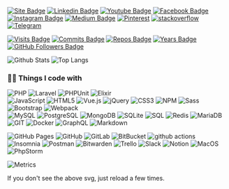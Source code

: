 [![Site Badge](https://img.shields.io/badge/Afanasiev.top-blue?style=for-the-badge&logoColor=white/)](https://afanasiev.top)
[![Linkedin Badge](https://img.shields.io/badge/Linkedin-0A66C2?style=flat-square&logo=Linkedin&logoColor=white/)](https://www.linkedin.com/in/volodymyr-afanasiev)
[![Youtube Badge](https://img.shields.io/badge/Youtube-f00?style=for-the-badge&logo=youtube&logoColor=white)](https://www.youtube.com/channel/UC28cHDsRrXlE3qorabaaCBQ)
[![Facebook Badge](https://img.shields.io/badge/Facebook-blue?style=flat-square&logo=Facebook&logoColor=white&link=/)](https://www.facebook.com/volodymyr.afanasiev.90) 
[![Instagram Badge](https://img.shields.io/badge/Instagram-d72f84?style=for-the-badge&logo=instagram&logoColor=white&link=/)](https://instagram.com/volodymyrafanasiev)
[![Medium Badge](https://img.shields.io/badge/Medium-03a57a?style=flat-square&logo=Medium&logoColor=white&link=/)](https://https://medium.com/@volodymyrafanasiev)
[![Pinterest](https://img.shields.io/badge/Pinterest-e60023?style=for-the-badge&logo=Pinterest&logoColor=white)](https://www.pinterest.ru/volodymyrafanasiev)
[![stackoverflow](https://img.shields.io/badge/stackoverflow-F58025?style=flat-square&logo=stackoverflow&logoColor=white)](https://ru.stackoverflow.com/users/439871/volodymyr-afanasiev)
[![Telegram](https://img.shields.io/badge/Telegram-2CA5E0?style=for-the-badge&logo=telegram&logoColor=white)](https://t.me/vafanasiev)


[![Visits Badge](https://komarev.com/ghpvc/?username=kooler62)](https://github.com/kooler62)
[![Commits Badge](https://badges.pufler.dev/commits/monthly/kooler62)](https://github.com/kooler62)
[![Repos Badge](https://badges.pufler.dev/repos/kooler62)](https://github.com/kooler62)
[![Years Badge](https://badges.pufler.dev/years/kooler62)](https://github.com/kooler62)
[![GitHub Followers Badge](https://img.shields.io/github/followers/kooler62?color=green&logo=github)](https://github.com/kooler62?tab=followers)


![Github Stats](https://github-readme-stats.vercel.app/api?username=kooler62&count_private=true&show_icons=true&include_all_commits=true)
![Top Langs](https://github-readme-stats.vercel.app/api/top-langs/?username=kooler62&hide=TeX&layout=compact)

 
  ### 👨‍💻 Things I code with

<p>
  <img alt="PHP" src="https://img.shields.io/badge/PHP-777BB4.svg?style=flat-square&logo=php&logoColor=white">
  <img alt="Laravel" src="https://img.shields.io/badge/Laravel-F55247?style=flat-square&logo=Laravel&logoColor=white"/>
  <img alt="PHPUnit" src="https://custom-icon-badges.herokuapp.com/badge/PHPUnit-366488.svg?style=flat-square&logo=test-tube&logoColor=white">
  <img alt="Elixir" src="https://custom-icon-badges.herokuapp.com/badge/Elixir-4b275f?style=flat-square&logo=elixir&logoColor=white">
<br>  
  <img alt="JavaScript" src="https://img.shields.io/badge/JavaScript-F7DF1E.svg?logo=javascript&logoColor=black">
  <img alt="HTML5" src="https://img.shields.io/badge/HTML5-E34F26?style=flat-square&logo=HTML5&logoColor=white"/>
  <img alt="Vue.js" src="https://img.shields.io/badge/Vue.js-42B883?style=flat-square&logo=Vue.js&logoColor=white"/> 
  <img alt="jQuery" src="https://img.shields.io/badge/jQuery-0769ad?style=flat-square&logo=jquery&logoColor=white"/>   
  <img alt="CSS3" src="https://img.shields.io/badge/CSS3-1572B6?style=flat-square&logo=CSS3&logoColor=white"/>
  <img alt="NPM" src="https://img.shields.io/badge/NPM-CB3837?style=flat-square&logo=npm&logoColor=white" />
  <img alt="Sass" src="https://img.shields.io/badge/Sass-CC6699?style=flat-square&logo=sass&logoColor=white" />
  <img alt="Bootstrap" src="https://img.shields.io/badge/Bootstrap-7952B3.svg?style=flat-square&logo=bootstrap&logoColor=white">
  <img alt="Webpack" src="https://img.shields.io/badge/Webpack-8DD6F9?style=flat-square&logo=webpack&logoColor=white" /> 
<br> 
  <img alt="MySQL" src="https://img.shields.io/badge/MySQL-00f.svg?style=flat-square&logo=mysql&logoColor=white">
  <img alt="PostgreSQL" src ="https://img.shields.io/badge/PostgreSQL-316192.svg?style=flat-square&logo=postgresql&logoColor=white">
  <img alt="MongoDB" src="https://img.shields.io/badge/MongoDB-13aa52?style=flat-square&logo=mongodb&logoColor=white" />
  <img alt="SQLite" src ="https://img.shields.io/badge/SQLite-07405e.svg?style=flat-square&logo=sqlite&logoColor=white">
  <img alt="SQL" src="https://custom-icon-badges.herokuapp.com/badge/SQL-025E8C.svg?style=flat-square&logo=database&logoColor=white">
  <img alt="Redis" src="https://img.shields.io/badge/Redis-DC382D?logo=Redis&logoColor=white">
  <img alt="MariaDB" src="https://img.shields.io/badge/MariaDB-003545?logo=mariadb&logoColor=white">
<br> 
  <img alt="GIT" src="https://img.shields.io/badge/Git-F05032?style=flat-square&logo=git&logoColor=white" />
  <img alt="Docker" src="https://img.shields.io/badge/Docker-46a2f1?style=flat-square&logo=docker&logoColor=white" />
  <img alt="GraphQL" src="https://img.shields.io/badge/GraphQL-E10098?style=flat-square&logo=graphql&logoColor=white" />
  <img alt="Markdown" src="https://img.shields.io/badge/Markdown-000000.svg?logo=markdown&logoColor=white">
</p>

<p>
  <img alt="GitHub Pages" src="https://img.shields.io/badge/GitHub%20Pages-327FC7.svg?logo=github&logoColor=white">
  <img alt="GitHub" src="https://img.shields.io/badge/Github-181717?logo=GitHub&logoColor=white"/>
  <img alt="GitLab" src="https://img.shields.io/badge/GitLab-FCA121?logo=gitlab"/>
  <img alt="BitBucket" src="https://img.shields.io/badge/BitBucket-darkblue?logo=bitbucket"/>
  <img alt="github actions" src="https://img.shields.io/badge/Github_Actions-2088FF?logo=github-actions&logoColor=white" />
  <img alt="Insomnia" src="https://img.shields.io/badge/Insomnia-5849BE?logo=insomnia&logoColor=white" />
  <img alt="Postman" src="https://img.shields.io/badge/Postman-FF6C37?logo=postman&logoColor=white">
  <img alt="Bitwarden" src="https://img.shields.io/badge/Bitwarden-175DDC?logo=bitwarden&logoColor=white">
  <img alt="Trello" src="https://img.shields.io/badge/Trello-0079BF?logo=Trello&logoColor=white"/>
  <img alt="Slack" src="https://img.shields.io/badge/Slack-E01563?logo=Slack&logoColor=white"/>
  <img alt="Notion" src="https://img.shields.io/badge/Notion-000000?logo=Notion&logoColor=white"/>
  <img alt="MacOS" src="https://img.shields.io/badge/macOS-BigSur-292e33?style=flat-square&logo=apple&logoColor=ffffff"/>
  <img alt="PhpStorm" src="https://img.shields.io/badge/PhpStorm-blueviolet?logo=phpstorm&logoColor=black&color=black&labelColor=darkorchid"/>
</p>

![Metrics](https://metrics.lecoq.io/kooler62?template=classic&isocalendar=1&languages=1&stars=1&achievements=1&pagespeed=1&lines=1&followup=1&isocalendar.duration=half-year&languages.limit=8&languages.sections=most-used&languages.colors=github&languages.threshold=0%25&languages.indepth=false&languages.categories=markup%2C%20programming&languages.recent.categories=markup%2C%20programming&languages.recent.load=300&languages.recent.days=14&stars.limit=8&followup.sections=repositories&achievements.threshold=C&achievements.secrets=true&achievements.display=detailed&achievements.limit=0&pagespeed.url=.user.website&pagespeed.detailed=false&pagespeed.screenshot=false&config.timezone=Asia%2FTokyo&config.display=large&config.padding=0%25)

If you don't see the above svg, just reload a few times.
